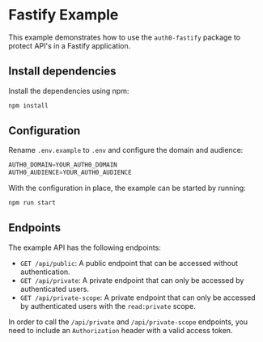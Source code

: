 # Fastify Example

This example demonstrates how to use the `auth0-fastify` package to protect API's in a Fastify application.

## Install dependencies

Install the dependencies using npm:

```bash
npm install
```

## Configuration

Rename `.env.example` to `.env` and configure the domain and audience:

```ts
AUTH0_DOMAIN=YOUR_AUTH0_DOMAIN
AUTH0_AUDIENCE=YOUR_AUTH0_AUDIENCE
```

With the configuration in place, the example can be started by running:

```bash
npm run start
``` 

## Endpoints

The example API has the following endpoints:

- `GET /api/public`: A public endpoint that can be accessed without authentication.
- `GET /api/private`: A private endpoint that can only be accessed by authenticated users.
- `GET /api/private-scope`: A private endpoint that can only be accessed by authenticated users with the `read:private` scope.

In order to call the `/api/private` and `/api/private-scope` endpoints, you need to include an `Authorization` header with a valid access token.
